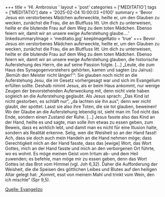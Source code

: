 +++
title = 'Hl. Ambrosius  '
layout = 'post'
categories = ['MEDITATIO']
tags = ['MEDITATIO']
date = '2025-02-04 10:00:03 +0100'
summary = 'Bevor Jesus ein verstorbenes Mädchen auferweckte, heilte er, um den Glauben zu wecken, zunächst die Frau, die an Blutfluss litt. Um dich zu unterweisen, heilte er die blutende Frau auf dem Weg zu dem toten Mädchen. Ebenso feiern wir, damit wir an unsere ewige Auferstehung glaube....'
linkedsummaryImage = 'meditatio.jpg'
keepImageRatio = 'true'
+++
Bevor Jesus ein verstorbenes Mädchen auferweckte, heilte er, um den Glauben zu wecken, zunächst die Frau, die an Blutfluss litt. Um dich zu unterweisen, heilte er die blutende Frau auf dem Weg zu dem toten Mädchen.
Ebenso feiern wir, damit wir an unsere ewige Auferstehung glauben, die historische Auferstehung des Herrn, die auf seine Passion folgte.<!--more--> [...] „Leute, die zum Haus des Synagogenvorstehers gehörten, kamen und sagten (zu Jaïrus): ‚Bemüh den Meister nicht länger!‘“: Sie glauben noch nicht an die Auferstehung Jesu, die im Gesetz vorhergesagt war und sich im Evangelium erfüllen sollte. Deshalb nimmt Jesus, als er beim Haus ankommt, nur wenige Zeugen der bevorstehenden Auferweckung mit, denn nicht viele haben sogleich an die Auferstehung geglaubt. Als Jesus sprach: „Das Kind ist nicht gestorben, es schläft nur“, „da lachten sie ihn aus“; denn wer nicht glaubt, der spottet. Lasst sie also ihre Toten, die sie tot glauben, beweinen! Wo der Glaube an die Auferstehung lebendig ist, sieht man im Tod nicht das Ende, sondern einen Zustand der Ruhe. [...] 
Jesus fasste also das Kind an der Hand, heilte es und sagte, man solle ihm etwas zu essen geben, zum Beweis, dass es wirklich lebt, und damit man es nicht für eine Illusion halte, sondern als Realität erkenne. Selig, wen die Weisheit so an der Hand fasst! Ach, dass sie doch auch mein Handeln an die Hand nehmen möge; dass Gerechtigkeit mich an der Hand fasste, dass das [ewige] Wort, das Wort Gottes, mich an der Hand fasste und mich an den verborgenen Ort führte, wo es wohnt. Es möge meinen Geist vom Irrtum ab- und dem Heil zuwenden; es befehle, man möge mir zu essen geben, denn das Wort Gottes ist das Brot vom Himmel (vgl. Joh 6,32). Daher die Aufforderung der Weisheit, die die Speisen des göttlichen Leibes und Blutes auf den heiligen Altar gelegt hat: „Kommt, esst von meinem Mahl und trinkt vom Wein, den ich mischte“ (Spr 9,5). 
 




[Quelle: Evangelizo](https://evangeliumtagfuertag.org/DE/gospel)
